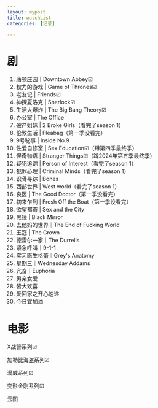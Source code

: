 ```yaml
---
layout: mypost
title: watchList
categories: [记录]

---
```


# 剧

1. 唐顿庄园｜Downtown Abbey☑
2. 权力的游戏 | Game of Thrones☑
3. 老友记 | Friends☑
4. 神探夏洛克 | Sherlock☑
5. 生活大爆炸 | The Big Bang Theory☑
6. 办公室 | The Office
7. 破产姐妹 | 2 Broke Girls（看完了season 1）
8. 伦敦生活 | Fleabag（第一季没看完）
9. 9号秘事 | Inside No.9
10. 性爱自修室 | Sex Education☑（蹲第四季最终季）
11. 怪奇物语 | Stranger Things☑（蹲2024年第五季最终季）
12. 疑犯追踪 | Person of Interest（看完了season 1）
13. 犯罪心理 | Criminal Minds（看完了season 1）
14. 识骨寻踪 | Bones
15. 西部世界 | West world（看完了season 1）
16. 良医 | The Good Doctor（第一季没看完）
17. 初来乍到 | Fresh Off the Boat（第一季没看完）
18. 欲望都市 | Sex and the City
19. 黑镜 | Black Mirror
20. 去他妈的世界｜The End of Fucking World
21. 王冠 | The Crown
22. 德雷尔一家｜The Durrells
23. 紧急呼叫｜9-1-1
24. 实习医生格蕾｜Grey's Anatomy
25. 星期三｜Wednesday Addams
26. 亢奋｜Euphoria
27. 男亲女爱
28. 皆大欢喜
29. 爱回家之开心速递
30. 今日宜加油

# 电影

X战警系列☑

加勒比海盗系列☑

漫威系列☑

变形金刚系列☑

云图

